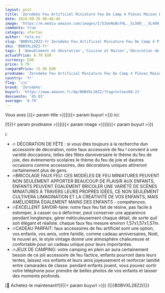 ```yaml
---
layout: post
title: 'Zerodeko Feu Artificiel Miniature Feu De Camp 4 Pièces Maison De Feu Flamme Ornement Faux Feu De Camp Statue Résine Feu De Joie Enfants Faire Semblant pour Paysage Décor Feu De Camp Miniature 3D'
date: 2024-09-26 06:48:49
image: 'https://m.media-amazon.com/images/I/51UeNoBsfHL._SL500_._SL400_.jpg'
comments: true
category: ofertas
author: 'tole.es'
slug: 'B0BVXL28Z2-fr Zerodeko Feu Artificiel Miniature Feu De Camp 4 Pièces...'
sku: 'B0BVXL28Z2-fr'
tags: [ 'Ameublement et décoration','Cuisine et Maison','Décoration de la maison','zerodeko','🇫🇷', ]
actualPrice: 8.79 EUR
currency: EUR
price: 8.79
comparePrice: 15.99 EUR
prodname: 'Zerodeko Feu Artificiel Miniature Feu De Camp 4 Pièces Maison De Feu Flamme Ornement Faux Feu De Camp Statue Résine Feu De Joie Enfants Faire Semblant pour Paysage Décor Feu De Camp Miniature 3D'
country: 'fr'
flag: '🇫🇷'
brand: 'Zerodeko'
buyurl: 'https://www.amazon.fr/dp/B0BVXL28Z2/?tag=tolees0d-21'
descuento: '45.03'
average: '8.79'
---
```


Vous avez [{{< param title >}}]({{< param buyurl >}}) ici:

[![{{< param prodname >}}]({{< param image >}})]({{< param buyurl >}})

ℹ️:

- 🔥 DÉCORATION DE FÊTE : si vous êtes toujours à la recherche dun accessoire de décoration, notre faux accessoire de feu ! convient à une variété doccasions, telles des fêtes danniversaire le thème du feu de joie, des événements scolaires le thème du feu de joie et dautres occasions comme accessoires, des décorations uniques attireront certainement plus de gens.
- 🔥BRICOLAGE FAUX FEU: CES MODÈLES DE FEU MINIATURES PEUVENT NON SEULEMENT APPORTER BEAUCOUP DE PLAISIR AUX ENFANTS, ENFANTS PEUVENT ÉGALEMENT BRICOLER UNE VARIÉTÉ DE SCÈNES MINIATURES À TRAVERS LEURS PROPRES IDÉES, CE NON SEULEMENT CULTIVERA LIMAGINATION ET LA CRÉATIVITÉ DE VOS ENFANTS, MAIS AMÉLIORERA ÉGALEMENT MAINS DES ENFANTS - compétences.
- 🔥EXCELLENT SAVOIR-faire: notre faux feu fait de résine, pas facile à estomper, à casser ou à déformer, peut conserver une apparence pendant longtemps, gérer méticuleusement chaque détail, de sorte quil soit élégant et réaliste. chaque faux feu mesure environ 1,57x1,57x1,57in.
- 🔥CADEAU PARFAIT: faux accessoires de feu artificiel sont une option, vos enfants, vos amis, votre famille, comme cadeau anniversaires, Noël, le nouvel an, le style vintage donne une atmosphère chaleureuse et confortable pour un cadeau unique pour leurs importantes.
- 🔥JEUX DE CAMPING: votre camping en plein air aura certainement besoin de ce joli accessoire de feu factice, enfants pourront dans leurs tentes, laissez vos enfants et leurs amis joyeusement et renforcer lamitié entre camarades de classe. pendant enfants jouent, vous pouvez sortir votre téléphone pour prendre de belles photos de vos enfants et laisser des moments profonds.

[🛒 Achetez-le maintenant!!]({{< param buyurl >}})
{{<world>}}B0BVXL28Z2{{</world>}}
